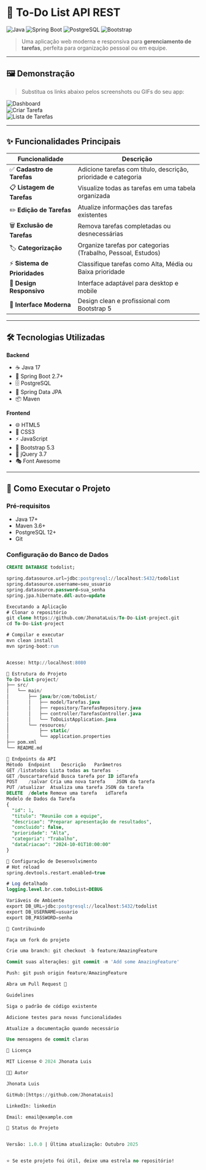 # 📝 To-Do List API REST

![Java](https://img.shields.io/badge/Java-17-orange?style=for-the-badge&logo=openjdk)
![Spring Boot](https://img.shields.io/badge/Spring%2520Boot-2.7+-green?style=for-the-badge&logo=springboot)
![PostgreSQL](https://img.shields.io/badge/PostgreSQL-15-blue?style=for-the-badge&logo=postgresql)
![Bootstrap](https://img.shields.io/badge/Bootstrap-5.3-purple?style=for-the-badge&logo=bootstrap)

> Uma aplicação web moderna e responsiva para **gerenciamento de tarefas**, perfeita para organização pessoal ou em equipe.

---

## 🖼️ Demonstração

> Substitua os links abaixo pelos screenshots ou GIFs do seu app:

![Dashboard](https://via.placeholder.com/800x400.png?text=Dashboard+do+Sistema)  
![Criar Tarefa](https://via.placeholder.com/800x400.png?text=Criar+Tarefa)  
![Lista de Tarefas](https://via.placeholder.com/800x400.png?text=Lista+de+Tarefas)

---

## ✨ Funcionalidades Principais

| Funcionalidade       | Descrição                                           |
|---------------------|---------------------------------------------------|
| ✅ **Cadastro de Tarefas** | Adicione tarefas com título, descrição, prioridade e categoria |
| 📋 **Listagem de Tarefas** | Visualize todas as tarefas em uma tabela organizada |
| ✏️ **Edição de Tarefas** | Atualize informações das tarefas existentes       |
| 🗑️ **Exclusão de Tarefas** | Remova tarefas completadas ou desnecessárias      |
| 🏷️ **Categorização**      | Organize tarefas por categorias (Trabalho, Pessoal, Estudos) |
| ⚡ **Sistema de Prioridades** | Classifique tarefas como Alta, Média ou Baixa prioridade |
| 📱 **Design Responsivo**  | Interface adaptável para desktop e mobile |
| 🎨 **Interface Moderna**  | Design clean e profissional com Bootstrap 5 |

---

## 🛠️ Tecnologias Utilizadas

**Backend**
- ☕ Java 17  
- 🌱 Spring Boot 2.7+  
- 🗄️ PostgreSQL  
- 🔗 Spring Data JPA  
- 📦 Maven  

**Frontend**
- 🌐 HTML5  
- 🎨 CSS3  
- ⚡ JavaScript  
- 💎 Bootstrap 5.3  
- 🔧 jQuery 3.7  
- 🎭 Font Awesome  

---

## 🚀 Como Executar o Projeto

### Pré-requisitos
- Java 17+  
- Maven 3.6+  
- PostgreSQL 12+  
- Git  

### Configuração do Banco de Dados
```sql
CREATE DATABASE todolist;

spring.datasource.url=jdbc:postgresql://localhost:5432/todolist
spring.datasource.username=seu_usuario
spring.datasource.password=sua_senha
spring.jpa.hibernate.ddl-auto=update

Executando a Aplicação
# Clonar o repositório
git clone https://github.com/JhonataLuis/To-Do-List-project.git
cd To-Do-List-project

# Compilar e executar
mvn clean install
mvn spring-boot:run


Acesse: http://localhost:8080

📁 Estrutura do Projeto
To-Do-List-project/
├── src/
│   └── main/
│       ├── java/br/com/toDoList/
│       │   ├── model/Tarefas.java
│       │   ├── repository/TarefasRepository.java
│       │   ├── controller/TarefasController.java
│       │   └── ToDoListApplication.java
│       └── resources/
│           ├── static/ 
│           └── application.properties
├── pom.xml
└── README.md

🎯 Endpoints da API
Método	Endpoint	Descrição	Parâmetros
GET	/listatodos	Lista todas as tarefas	-
GET	/buscartarefaid	Busca tarefa por ID	idTarefa
POST	/salvar	Cria uma nova tarefa	JSON da tarefa
PUT	/atualizar	Atualiza uma tarefa	JSON da tarefa
DELETE	/delete	Remove uma tarefa	idTarefa
Modelo de Dados da Tarefa
{
  "id": 1,
  "titulo": "Reunião com a equipe",
  "descricao": "Preparar apresentação de resultados",
  "concluido": false,
  "prioridade": "Alta",
  "categoria": "Trabalho",
  "dataCriacao": "2024-10-01T10:00:00"
}

🔧 Configuração de Desenvolvimento
# Hot reload
spring.devtools.restart.enabled=true

# Log detalhado
logging.level.br.com.toDoList=DEBUG

Variáveis de Ambiente
export DB_URL=jdbc:postgresql://localhost:5432/todolist
export DB_USERNAME=usuario
export DB_PASSWORD=senha

🤝 Contribuindo

Faça um fork do projeto

Crie uma branch: git checkout -b feature/AmazingFeature

Commit suas alterações: git commit -m 'Add some AmazingFeature'

Push: git push origin feature/AmazingFeature

Abra um Pull Request 🚀

Guidelines

Siga o padrão de código existente

Adicione testes para novas funcionalidades

Atualize a documentação quando necessário

Use mensagens de commit claras

📄 Licença

MIT License © 2024 Jhonata Luis

👨‍💻 Autor

Jhonata Luis

GitHub:[https://github.com/JhonataLuis]

LinkedIn: linkedin

Email: email@example.com

🔄 Status do Projeto


Versão: 1.0.0 | Última atualização: Outubro 2025


⭐️ Se este projeto foi útil, deixe uma estrela no repositório!
